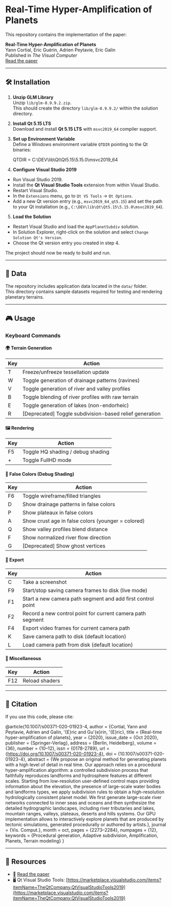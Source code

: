 # Real-Time Hyper-Amplification of Planets

This repository contains the implementation of the paper:

**Real-Time Hyper-Amplification of Planets**  
Yann Cortial, Eric Guérin, Adrien Peytavie, Eric Galin  
Published in *The Visual Computer*  
[Read the paper](https://hal.science/hal-02967067v1/document)

---

## 🛠 Installation

1. **Unzip GLM Library**  
   Unzip `lib/glm-0.9.9.2.zip`.  
   This should create the directory `lib/glm-0.9.9.2/` within the solution directory.

2. **Install Qt 5.15 LTS**  
   Download and install **Qt 5.15 LTS** with `msvc2019_64` compiler support.

3. **Set up Environment Variable**  
   Define a Windows environment variable `QTDIR` pointing to the Qt binaries:  

   QTDIR = C:\DEV\lib\Qt\Qt5.15\5.15.0\msvc2019_64


4. **Configure Visual Studio 2019**  
- Run Visual Studio 2019.  
- Install the **Qt Visual Studio Tools** extension from within Visual Studio.  
- Restart Visual Studio.  
- In the `Extensions` menu, go to `Qt VS Tools` → `Qt Options`.  
- Add a new Qt version entry (e.g., `msvc2019_64_qt5.15`) and set the path to your Qt installation (e.g., `C:\DEV\lib\Qt\Qt5.15\5.15.0\msvc2019_64`).

5. **Load the Solution**  
- Restart Visual Studio and load the `AppPlanetSubdiv` solution.  
- In Solution Explorer, right-click on the solution and select `Change Solution Qt's Version`.  
- Choose the Qt version entry you created in step 4.

The project should now be ready to build and run.

---

## 📂 Data

The repository includes application data located in the `data/` folder.  
This directory contains sample datasets required for testing and rendering planetary terrains.  

---

## 🎮 Usage

### Keyboard Commands

#### 🌍 Terrain Generation
| Key | Action                                                       |
|-----|--------------------------------------------------------------|
| T   | Freeze/unfreeze tessellation update                          |
| W   | Toggle generation of drainage patterns (ravines)             |
| V   | Toggle generation of river and valley profiles               |
| B   | Toggle blending of river profiles with raw terrain           |
| E   | Toggle generation of lakes (non-endorheic)                   |
| R   | [Deprecated] Toggle subdivision-based relief generation      |

#### 🖼 Rendering
| Key   | Action                                |
|-------|---------------------------------------|
| F5    | Toggle HQ shading / debug shading     |
| +     | Toggle FullHD mode                    |

#### 🎨 False Colors (Debug Shading)
| Key   | Action                                             |
|-------|----------------------------------------------------|
| F6    | Toggle wireframe/filled triangles                  |
| D     | Show drainage patterns in false colors             |
| P     | Show plateaux in false colors                      |
| A     | Show crust age in false colors (younger = colored) |
| Q     | Show valley profiles blend distance                |
| F     | Show normalized river flow direction               |
| G     | [Deprecated] Show ghost vertices                   |

#### 📸 Export
| Key   | Action                                                      |
|-------|-------------------------------------------------------------|
| C     | Take a screenshot                                           |
| F9    | Start/stop saving camera frames to disk (live mode)         |
| F1    | Start a new camera path segment and add first control point |
| F2    | Record a new control point for current camera path segment  |
| F4    | Export video frames for current camera path                 |
| K     | Save camera path to disk (default location)                 |
| L     | Load camera path from disk (default location)               |

#### 🔄 Miscellaneous
| Key   | Action            |
|-------|-------------------|
| F12   | Reload shaders    |

---

## 📄 Citation

If you use this code, please cite:


@article{10.1007/s00371-020-01923-4,
	author = {Cortial, Yann and Peytavie, Adrien and Galin, \'{E}ric and Gu\'{e}rin, \'{E}ric},
	title = {Real-time hyper-amplification of planets},
	year = {2020},
	issue_date = {Oct 2020},
	publisher = {Springer-Verlag},
	address = {Berlin, Heidelberg},
	volume = {36},
	number = {10–12},
	issn = {0178-2789},
	url = {https://doi.org/10.1007/s00371-020-01923-4},
	doi = {10.1007/s00371-020-01923-4},
	abstract = {We propose an original method for generating planets with a high level of detail in real time. Our approach relies on a procedural hyper-amplification algorithm: a controlled subdivision process that faithfully reproduces landforms and hydrosphere features at different scales. Starting from low-resolution user-defined control maps providing information about the elevation, the presence of large-scale water bodies and landforms types, we apply subdivision rules to obtain a high-resolution hydrologically consistent planet model. We first generate large-scale river networks connected to inner seas and oceans and then synthesize the detailed hydrographic landscapes, including river tributaries and lakes, mountain ranges, valleys, plateaus, deserts and hills systems. Our GPU implementation allows to interactively explore planets that are produced by tectonic simulations, generated procedurally or authored by artists.},
	journal = {Vis. Comput.},
	month = oct,
	pages = {2273–2284},
	numpages = {12},
	keywords = {Procedural generation, Adaptive subdivision, Amplification, Planets, Terrain modeling}
}


---

## 🔗 Resources

- 📖 [Read the paper](https://hal.science/hal-02967067v1/document)  
- 🖥 Qt Visual Studio Tools: [https://marketplace.visualstudio.com/items?itemName=TheQtCompany.QtVisualStudioTools2019](https://marketplace.visualstudio.com/items?itemName=TheQtCompany.QtVisualStudioTools2019)

